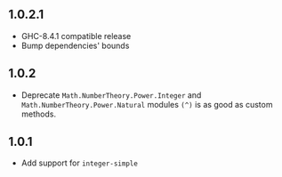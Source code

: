 1.0.2.1
-------

- GHC-8.4.1 compatible release
- Bump dependencies' bounds

1.0.2
-----

- Deprecate `Math.NumberTheory.Power.Integer` and `Math.NumberTheory.Power.Natural` modules
  `(^)` is as good as custom methods.

1.0.1
-----

- Add support for `integer-simple`
